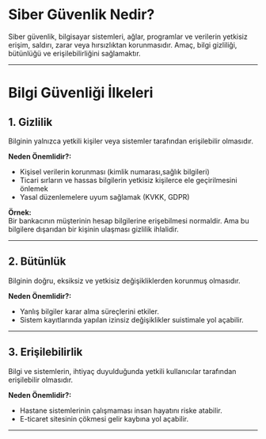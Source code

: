 #  Siber Güvenlik Nedir?

Siber güvenlik, bilgisayar sistemleri, ağlar, programlar ve verilerin yetkisiz erişim, saldırı, zarar veya hırsızlıktan korunmasıdır. Amaç, bilgi gizliliği, bütünlüğü ve erişilebilirliğini sağlamaktır.

---

# Bilgi Güvenliği İlkeleri

## 1. Gizlilik 

Bilginin yalnızca yetkili kişiler veya sistemler tarafından erişilebilir olmasıdır.

**Neden Önemlidir?:**

- Kişisel verilerin korunması (kimlik numarası,sağlık bilgileri)  
- Ticari sırların ve hassas bilgilerin yetkisiz kişilerce ele geçirilmesini önlemek  
- Yasal düzenlemelere uyum sağlamak (KVKK, GDPR) 

**Örnek:**  
Bir bankacının müşterinin hesap bilgilerine erişebilmesi normaldir.
Ama bu bilgilere dışarıdan bir kişinin ulaşması gizlilik ihlalidir.

---

## 2. Bütünlük

Bilginin doğru, eksiksiz ve yetkisiz değişikliklerden korunmuş olmasıdır.

**Neden Önemlidir?:**

- Yanlış bilgiler karar alma süreçlerini etkiler.
- Sistem kayıtlarında yapılan izinsiz değişiklikler suistimale yol açabilir.

---

## 3. Erişilebilirlik

Bilgi ve sistemlerin, ihtiyaç duyulduğunda yetkili kullanıcılar tarafından erişilebilir olmasıdır.

**Neden Önemlidir?:**

- Hastane sistemlerinin çalışmaması insan hayatını riske atabilir. 
- E-ticaret sitesinin çökmesi gelir kaybına yol açabilir.  

---

  
